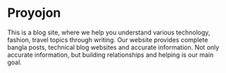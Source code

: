 # Proyojon
This is a blog site, where we help you understand various technology, fashion, travel topics through writing. Our website provides complete bangla posts, technical blog websites and accurate information. Not only accurate information, but building relationships and helping is our main goal.
